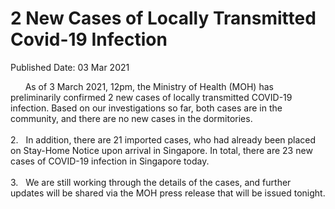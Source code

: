 <html>
    <meta http-equiv="Content-Type" content="text/html; charset=utf-8"/>
    <meta charset="utf-8"/>
    <title>2 New Cases of Locally Transmitted  Covid-19 Infection</title>
    <body><h1>2 New Cases of Locally Transmitted  Covid-19 Infection</h1>
    <p>Published Date: 03 Mar 2021</p> <p align="center" style="text-align: left;"><span style="text-align: left;">&nbsp; &nbsp; &nbsp; As of 3 March 2021, 12pm, the Ministry of Health (MOH) has preliminarily confirmed 2 new cases of locally transmitted COVID-19 infection. Based on our investigations so far, both cases are in the community, and there are no new cases in the dormitories.<br><br>2.&nbsp; &nbsp;</span>In addition, there are 21 imported cases, who had already been placed on Stay-Home Notice upon arrival in Singapore. In total, there are 23 new cases of COVID-19 infection in Singapore today. <br><br>3.&nbsp; &nbsp;We are still working through the details of the cases, and further updates will be shared via the MOH press release that will be issued tonight.</p></body>
</html>